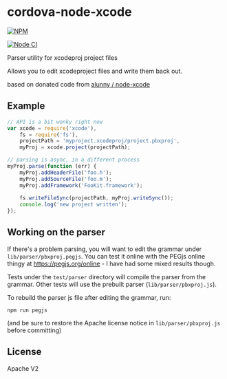 <!--
#
# Licensed to the Apache Software Foundation (ASF) under one
# or more contributor license agreements.  See the NOTICE file
# distributed with this work for additional information
# regarding copyright ownership.  The ASF licenses this file
# to you under the Apache License, Version 2.0 (the
# "License"); you may not use this file except in compliance
# with the License.  You may obtain a copy of the License at
#
# http://www.apache.org/licenses/LICENSE-2.0
#
# Unless required by applicable law or agreed to in writing,
# software distributed under the License is distributed on an
# "AS IS" BASIS, WITHOUT WARRANTIES OR CONDITIONS OF ANY
#  KIND, either express or implied.  See the License for the
# specific language governing permissions and limitations
# under the License.
#
-->

# cordova-node-xcode

[![NPM](https://nodei.co/npm/xcode.png?compact=true)](https://nodei.co/npm/xcode/)

[![Node CI](https://github.com/apache/cordova-node-xcode/workflows/Node%20CI/badge.svg?branch=master)](https://github.com/apache/cordova-node-xcode/actions?query=branch%3Amaster)

Parser utility for xcodeproj project files

Allows you to edit xcodeproject files and write them back out.

based on donated code from [alunny / node-xcode](https://github.com/alunny/node-xcode)

## Example

```js
// API is a bit wonky right now
var xcode = require('xcode'),
    fs = require('fs'),
    projectPath = 'myproject.xcodeproj/project.pbxproj',
    myProj = xcode.project(projectPath);

// parsing is async, in a different process
myProj.parse(function (err) {
    myProj.addHeaderFile('foo.h');
    myProj.addSourceFile('foo.m');
    myProj.addFramework('FooKit.framework');
   
    fs.writeFileSync(projectPath, myProj.writeSync());
    console.log('new project written');
});
```

## Working on the parser

If there's a problem parsing, you will want to edit the grammar under
`lib/parser/pbxproj.pegjs`. You can test it online with the PEGjs online thingy
at https://pegjs.org/online - I have had some mixed results though.

Tests under the `test/parser` directory will compile the parser from the
grammar. Other tests will use the prebuilt parser (`lib/parser/pbxproj.js`).

To rebuild the parser js file after editing the grammar, run:

    npm run pegjs

(and be sure to restore the Apache license notice in
`lib/parser/pbxproj.js` before committing)

## License

Apache V2

